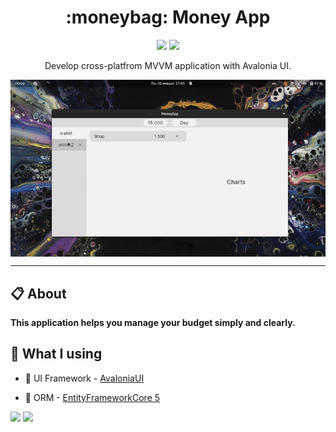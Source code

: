 <h1 align="center"> :moneybag: Money App </h1> 

<p align="center">
    <img src="https://img.shields.io/badge/version-pre--alpha-blue"/>
    <img src="https://img.shields.io/badge/license-MIT-green"/>
</p>

<p align="center"> Develop cross-platfrom MVVM application with Avalonia UI. </p>

<!-- Preview -->
<p align="center">
    <img align="center" src="demostration.gif"/>
</p>

---

## :clipboard: About

**This application helps you manage your budget simply and clearly.**

## :blue_book: What I using

- :mag_right: UI Framework - [AvaloniaUI](https://github.com/AvaloniaUI/Avalonia)

- :mag_right: ORM - [EntityFrameworkCore 5](https://docs.microsoft.com/ru-ru/ef/core/what-is-new/ef-core-5.0/whatsnew)

<img src="https://img.shields.io/badge/.NET-512BD4?style=for-the-badge&logo=dotnet&logoColor=white">

<img src="https://img.shields.io/badge/SQLite-07405E?style=for-the-badge&logo=sqlite&logoColor=white">

